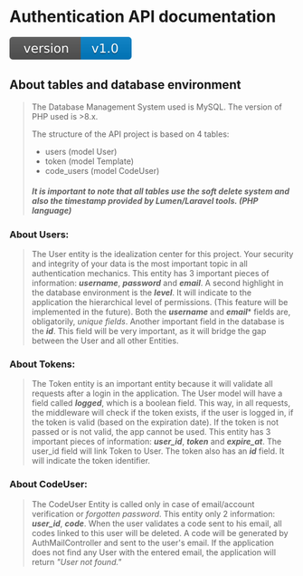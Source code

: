 # Authentication API documentation
![Latest Stable Version](./version.svg)

## About tables and database environment
> The Database Management System used is MySQL.
> The version of PHP used is >8.x.
> 
> The structure of the API project is based on 4 tables:
> - users (model User)
> - token (model Template)
> - code_users (model CodeUser)
> ##### It is important to note that all tables use the soft delete system and also the timestamp provided by Lumen/Laravel tools. (PHP language)

### About Users:
> The User entity is the idealization center for this project. Your security and integrity of your data is the most important topic in all authentication mechanics.
> This entity has 3 important pieces of information: ***username***, ***password*** and ***email***.
> A second highlight in the database environment is the ***level***. It will indicate to the application the hierarchical level of permissions. (This feature will be implemented in the future).
> Both the ***username*** and ***email**** fields are, obligatorily, *unique fields*.
> Another important field in the database is the ***id***. This field will be very important, as it will bridge the gap between the User and all other Entities.

### About Tokens:
> The Token entity is an important entity because it will validate all requests after a login in the application. The User model will have a field called ***logged***, which is a boolean field. This way, in all requests, the middleware will check if the token exists, if the user is logged in, if the token is valid (based on the expiration date).
> If the token is not passed or is not valid, the app cannot be used.
> This entity has 3 important pieces of information: ***user_id***, ***token*** and ***expire_at***.
> The user_id field will link Token to User.
> The token also has an ***id*** field. It will indicate the token identifier.

### About CodeUser:
> The CodeUser Entity is called only in case of email/account verification or *forgotten password*.
> This entity only 2 information: ***user_id***, ***code***.
> When the user validates a code sent to his email, all codes linked to this user will be deleted.
> A code will be generated by AuthMailController and sent to the user's email. If the application does not find any User with the entered email, the application will return *"User not found."*